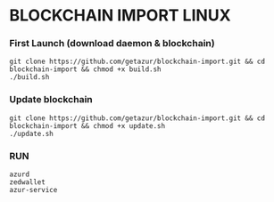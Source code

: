 # BLOCKCHAIN IMPORT LINUX

### First Launch (download daemon & blockchain)

	git clone https://github.com/getazur/blockchain-import.git && cd blockchain-import && chmod +x build.sh
	./build.sh

### Update blockchain

	git clone https://github.com/getazur/blockchain-import.git && cd blockchain-import && chmod +x update.sh
	./update.sh

### RUN

	azurd
	zedwallet
	azur-service
